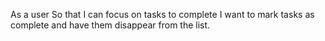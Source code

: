 As a user
So that I can focus on tasks to complete
I want to mark tasks as complete and have them disappear from the list.

